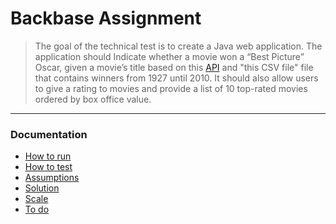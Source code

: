 # Backbase Assignment

> The goal of the technical test is to create a Java web application.
The application should Indicate whether a movie won a “Best Picture” Oscar, given a movie’s title based on this [API](http://www.omdbapi.com/) and "this CSV file" file that
contains winners from 1927 until 2010. It should also allow users to give a rating to movies and provide a list of 10 top-rated movies ordered by
box office value.
 

---
### Documentation

- [How to run](HOW_TO_RUN.md)
- [How to test](HOW_TO_TEST.md)
- [Assumptions](ASSUMPTIONS.md)
- [Solution](SOLUTION.md)
- [Scale](SCALE.md)
- [To do](TO_DO.md)